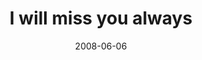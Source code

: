 ---
layout: base.njk
title : 'I will miss you always' 
view_title : 'I will miss you always' 
year : '2008' 
date : '2008-06-06' 
img_file : '/drawing/iwillmissyoualways.jpg' 
html_file : 'iwillmissyoualways' 
next_html : 'iminloveithink.html' 
year_order : '239' 
permalink : "title/{{html_file}}.html"
---